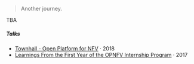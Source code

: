 

> Another journey.

TBA


##### Talks

- [Townhall - Open Platform for NFV][1] · 2018
- [Learnings From the First Year of the OPNFV Internship Program][2] · 2017


[1]: https://www.youtube.com/watch?v=kbiuuRaqUJ4
[2]: https://www.youtube.com/watch?v=m0q9dzarOTc


